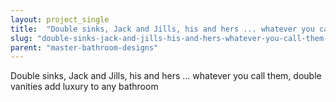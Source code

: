 ```yaml
---
layout: project_single
title:  "Double sinks, Jack and Jills, his and hers ... whatever you call them, double vanities add luxury to any bathroom"
slug: "double-sinks-jack-and-jills-his-and-hers-whatever-you-call-them-double-vanities-add"
parent: "master-bathroom-designs"
---
```

Double sinks, Jack and Jills, his and hers ... whatever you call them, double vanities add luxury to any bathroom
